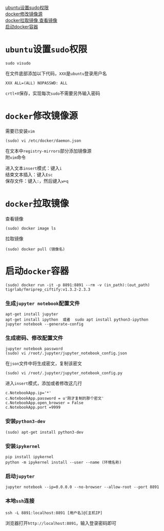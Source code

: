 [ubuntu设置sudo权限](#ubuntu设置sudo权限)  
[docker修改镜像源](#docker修改镜像源)  
[docker拉取镜像,查看镜像](#docker拉取镜像)  
[启动docker容器](#启动docker容器)  



# `ubuntu`设置`sudo`权限
    sudo visudo
    
在文件底部添加以下代码，`XXX`是`ubuntu`登录用户名  
    
    XXX ALL=(ALL) NOPASSWD: ALL 
`crtl+X`保存，实现每次`sudo`不需要另外输入密码

# `docker`修改镜像源
需要已安装`vim`

    (sudo) vi /etc/docker/daemon.json  

在文本中`registry-mirrors`部分添加镜像源  
附`vim`命令    

进入文本`insert`模式：键入`i`  
结束文本插入：键入`Esc`  
保存文件：键入`:`，然后键入`w+q`  

# `docker`拉取镜像
查看镜像  

    (sudo) docker image ls  

拉取镜像

    (sudo) docker pull (镜像名)

# 启动`docker`容器

    (sudo) docker run -it -p 8891:8891 --rm -v (in_path):(out_path) tigrlab/fmriprep_ciftify:v1.3.2-2.3.3

### 生成`jupyter notebook`配置文件

    apt-get install jupyter
    apt-get install ipython  或者  sudo apt install python3-ipython
    jupyter notebook --generate-config

### 生成密码、修改配置文件  
    jupyter notebook password  
    (sudo) vi /root/.jupyter/jupyter_notebook_config.json   

在`json`文件中将生成密文，复制该密文  

    (sudo) vi /root/.jupyter/jupyter_notebook_config.py  

进入`insert`模式，添加或者修改这几行

    c.NotebookApp.ip='*'  
    c.NotebookApp.password = u'刚才复制的那个密文'  
    c.NotebookApp.open_browser = False  
    c.NotebookApp.port =9999   

### 安装`python3-dev`  

    (sudo) apt-get install python3-dev

### 安装`ipykernel`  

    pip install ipykernel
    python -m ipykernel install --user --name (环境名称)

### 启动`jupyter`

    jupyter notebook --ip=0.0.0.0 --no-browser --allow-root --port 8891

### 本地`ssh`连接

    ssh -L 8891:localhost:8891 [用户名]@[主机IP]

浏览器打开`http://localhost:8891`，输入登录密码即可

